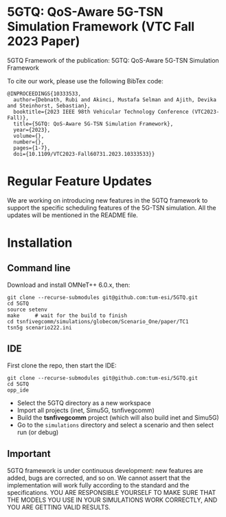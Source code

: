 # 5GTQ: QoS-Aware 5G-TSN Simulation Framework (VTC Fall 2023 Paper)

5GTQ Framework of the publication: 5GTQ: QoS-Aware 5G-TSN Simulation Framework

To cite our work, please use the following BibTex code:

```
@INPROCEEDINGS{10333533,
  author={Debnath, Rubi and Akinci, Mustafa Selman and Ajith, Devika and Steinhorst, Sebastian},
  booktitle={2023 IEEE 98th Vehicular Technology Conference (VTC2023-Fall)}, 
  title={5GTQ: QoS-Aware 5G-TSN Simulation Framework}, 
  year={2023},
  volume={},
  number={},
  pages={1-7},
  doi={10.1109/VTC2023-Fall60731.2023.10333533}}
```

# Regular Feature Updates
We are working on introducing new features in the 5GTQ framework to support the specific scheduling features of the 5G-TSN simulation. 
All the updates will be mentioned in the README file.

# Installation

## Command line

Download and install OMNeT++ 6.0.x, then:

    git clone --recurse-submodules git@github.com:tum-esi/5GTQ.git
    cd 5GTQ
    source setenv
    make     # wait for the build to finish
    cd tsnfivegcomm/simulations/globecom/Scenario_One/paper/TC1
    tsn5g scenario222.ini

## IDE

First clone the repo, then start the IDE:

    git clone --recurse-submodules git@github.com:tum-esi/5GTQ.git
    cd 5GTQ
    opp_ide

- Select the 5GTQ directory as a new workspace
- Import all projects (inet, Simu5G, tsnfivegcomm)
- Build the **tsnfivegcomm** project (which will also build inet and Simu5G)
- Go to the `simulations` directory and select a scenario and then select run (or debug)


## Important 

5GTQ framework is under continuous development: new features are added, bugs are corrected, and so on. 
We cannot assert that the implementation will work fully according to the standard and the specifications. 
YOU ARE RESPONSIBLE YOURSELF TO MAKE SURE THAT THE MODELS YOU USE IN YOUR SIMULATIONS WORK CORRECTLY, AND YOU ARE GETTING VALID RESULTS.



